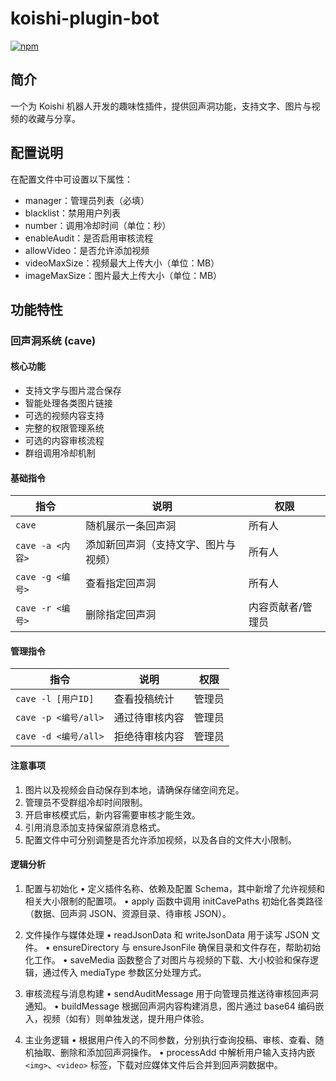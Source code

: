 # koishi-plugin-bot

[![npm](https://img.shields.io/npm/v/koishi-plugin-bot?style=flat-square)](https://www.npmjs.com/package/koishi-plugin-bot)

## 简介

一个为 Koishi 机器人开发的趣味性插件，提供回声洞功能，支持文字、图片与视频的收藏与分享。

## 配置说明

在配置文件中可设置以下属性：

- manager：管理员列表（必填）
- blacklist：禁用用户列表
- number：调用冷却时间（单位：秒）
- enableAudit：是否启用审核流程
- allowVideo：是否允许添加视频
- videoMaxSize：视频最大上传大小（单位：MB）
- imageMaxSize：图片最大上传大小（单位：MB）

## 功能特性

### 回声洞系统 (cave)

#### 核心功能

- 支持文字与图片混合保存
- 智能处理各类图片链接
- 可选的视频内容支持
- 完整的权限管理系统
- 可选的内容审核流程
- 群组调用冷却机制

#### 基础指令

| 指令 | 说明 | 权限 |
|------|------|------|
| `cave` | 随机展示一条回声洞 | 所有人 |
| `cave -a <内容>` | 添加新回声洞（支持文字、图片与视频） | 所有人 |
| `cave -g <编号>` | 查看指定回声洞 | 所有人 |
| `cave -r <编号>` | 删除指定回声洞 | 内容贡献者/管理员 |

#### 管理指令

| 指令 | 说明 | 权限 |
|------|------|------|
| `cave -l [用户ID]` | 查看投稿统计 | 管理员 |
| `cave -p <编号/all>` | 通过待审核内容 | 管理员 |
| `cave -d <编号/all>` | 拒绝待审核内容 | 管理员 |

#### 注意事项

1. 图片以及视频会自动保存到本地，请确保存储空间充足。
2. 管理员不受群组冷却时间限制。
3. 开启审核模式后，新内容需要审核才能生效。
4. 引用消息添加支持保留原消息格式。
5. 配置文件中可分别调整是否允许添加视频，以及各自的文件大小限制。

#### 逻辑分析

1. 配置与初始化
   • 定义插件名称、依赖及配置 Schema，其中新增了允许视频和相关大小限制的配置项。
   • apply 函数中调用 initCavePaths 初始化各类路径（数据、回声洞 JSON、资源目录、待审核 JSON）。

2. 文件操作与媒体处理
   • readJsonData 和 writeJsonData 用于读写 JSON 文件。
   • ensureDirectory 与 ensureJsonFile 确保目录和文件存在，帮助初始化工作。
   • saveMedia 函数整合了对图片与视频的下载、大小校验和保存逻辑，通过传入 mediaType 参数区分处理方式。

3. 审核流程与消息构建
   • sendAuditMessage 用于向管理员推送待审核回声洞通知。
   • buildMessage 根据回声洞内容构建消息，图片通过 base64 编码嵌入，视频（如有）则单独发送，提升用户体验。

4. 主业务逻辑
   • 根据用户传入的不同参数，分别执行查询投稿、审核、查看、随机抽取、删除和添加回声洞操作。
   • processAdd 中解析用户输入支持内嵌 `<img>`、`<video>` 标签，下载对应媒体文件后合并到回声洞数据中。
